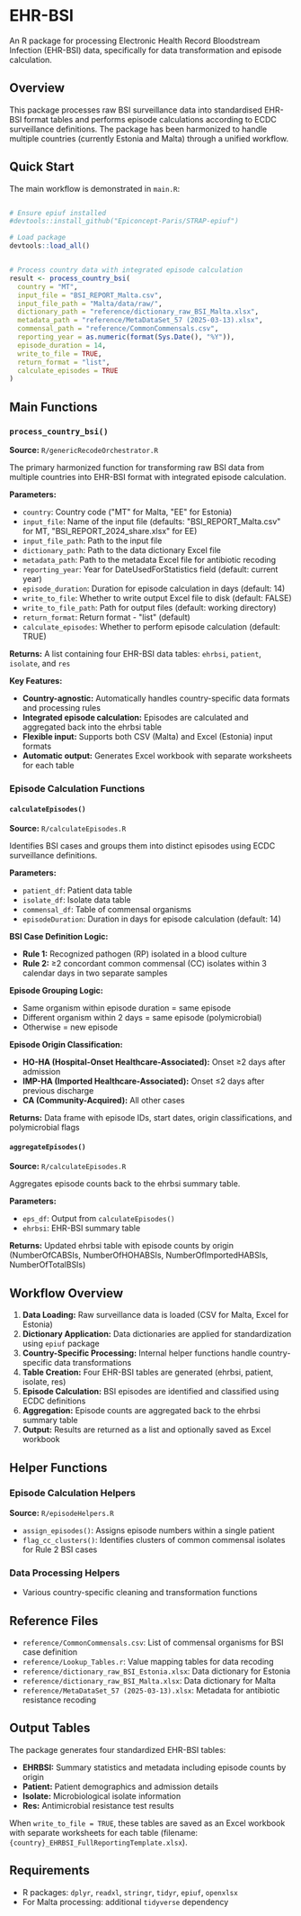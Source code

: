 # EHR-BSI

An R package for processing Electronic Health Record Bloodstream Infection (EHR-BSI) data, specifically for data transformation and episode calculation.

## Overview

This package processes raw BSI surveillance data into standardised EHR-BSI format tables and performs episode calculations according to ECDC surveillance definitions. The package has been harmonized to handle multiple countries (currently Estonia and Malta) through a unified workflow.

## Quick Start

The main workflow is demonstrated in `main.R`:

```r

# Ensure epiuf installed
#devtools::install_github("Epiconcept-Paris/STRAP-epiuf")

# Load package
devtools::load_all()


# Process country data with integrated episode calculation
result <- process_country_bsi(
  country = "MT",
  input_file = "BSI_REPORT_Malta.csv",
  input_file_path = "Malta/data/raw/",
  dictionary_path = "reference/dictionary_raw_BSI_Malta.xlsx",
  metadata_path = "reference/MetaDataSet_57 (2025-03-13).xlsx",
  commensal_path = "reference/CommonCommensals.csv",
  reporting_year = as.numeric(format(Sys.Date(), "%Y")),
  episode_duration = 14,
  write_to_file = TRUE,
  return_format = "list",
  calculate_episodes = TRUE
)
```

## Main Functions

### `process_country_bsi()` 
**Source:** `R/genericRecodeOrchestrator.R`

The primary harmonized function for transforming raw BSI data from multiple countries into EHR-BSI format with integrated episode calculation.

**Parameters:**
- `country`: Country code ("MT" for Malta, "EE" for Estonia)
- `input_file`: Name of the input file (defaults: "BSI_REPORT_Malta.csv" for MT, "BSI_REPORT_2024_share.xlsx" for EE)
- `input_file_path`: Path to the input file
- `dictionary_path`: Path to the data dictionary Excel file
- `metadata_path`: Path to the metadata Excel file for antibiotic recoding
- `reporting_year`: Year for DateUsedForStatistics field (default: current year)
- `episode_duration`: Duration for episode calculation in days (default: 14)
- `write_to_file`: Whether to write output Excel file to disk (default: FALSE)
- `write_to_file_path`: Path for output files (default: working directory)
- `return_format`: Return format - "list" (default)
- `calculate_episodes`: Whether to perform episode calculation (default: TRUE)

**Returns:** A list containing four EHR-BSI data tables: `ehrbsi`, `patient`, `isolate`, and `res`

**Key Features:**
- **Country-agnostic:** Automatically handles country-specific data formats and processing rules
- **Integrated episode calculation:** Episodes are calculated and aggregated back into the ehrbsi table
- **Flexible input:** Supports both CSV (Malta) and Excel (Estonia) input formats
- **Automatic output:** Generates Excel workbook with separate worksheets for each table

### Episode Calculation Functions

#### `calculateEpisodes()`
**Source:** `R/calculateEpisodes.R`

Identifies BSI cases and groups them into distinct episodes using ECDC surveillance definitions.

**Parameters:**
- `patient_df`: Patient data table
- `isolate_df`: Isolate data table  
- `commensal_df`: Table of commensal organisms
- `episodeDuration`: Duration in days for episode calculation (default: 14)

**BSI Case Definition Logic:**
- **Rule 1:** Recognized pathogen (RP) isolated in a blood culture
- **Rule 2:** ≥2 concordant common commensal (CC) isolates within 3 calendar days in two separate samples

**Episode Grouping Logic:**
- Same organism within episode duration = same episode
- Different organism within 2 days = same episode (polymicrobial)
- Otherwise = new episode

**Episode Origin Classification:**
- **HO-HA (Hospital-Onset Healthcare-Associated):** Onset ≥2 days after admission
- **IMP-HA (Imported Healthcare-Associated):** Onset ≤2 days after previous discharge  
- **CA (Community-Acquired):** All other cases

**Returns:** Data frame with episode IDs, start dates, origin classifications, and polymicrobial flags

#### `aggregateEpisodes()`
**Source:** `R/calculateEpisodes.R`

Aggregates episode counts back to the ehrbsi summary table.

**Parameters:**
- `eps_df`: Output from `calculateEpisodes()`
- `ehrbsi`: EHR-BSI summary table

**Returns:** Updated ehrbsi table with episode counts by origin (NumberOfCABSIs, NumberOfHOHABSIs, NumberOfImportedHABSIs, NumberOfTotalBSIs)

## Workflow Overview

1. **Data Loading:** Raw surveillance data is loaded (CSV for Malta, Excel for Estonia)
2. **Dictionary Application:** Data dictionaries are applied for standardization using `epiuf` package
3. **Country-Specific Processing:** Internal helper functions handle country-specific data transformations
4. **Table Creation:** Four EHR-BSI tables are generated (ehrbsi, patient, isolate, res)
5. **Episode Calculation:** BSI episodes are identified and classified using ECDC definitions
6. **Aggregation:** Episode counts are aggregated back to the ehrbsi summary table
7. **Output:** Results are returned as a list and optionally saved as Excel workbook

## Helper Functions

### Episode Calculation Helpers
**Source:** `R/episodeHelpers.R`

- `assign_episodes()`: Assigns episode numbers within a single patient
- `flag_cc_clusters()`: Identifies clusters of common commensal isolates for Rule 2 BSI cases

### Data Processing Helpers
- Various country-specific cleaning and transformation functions

## Reference Files

- `reference/CommonCommensals.csv`: List of commensal organisms for BSI case definition
- `reference/Lookup_Tables.r`: Value mapping tables for data recoding
- `reference/dictionary_raw_BSI_Estonia.xlsx`: Data dictionary for Estonia
- `reference/dictionary_raw_BSI_Malta.xlsx`: Data dictionary for Malta  
- `reference/MetaDataSet_57 (2025-03-13).xlsx`: Metadata for antibiotic resistance recoding

## Output Tables

The package generates four standardized EHR-BSI tables:
- **EHRBSI:** Summary statistics and metadata including episode counts by origin
- **Patient:** Patient demographics and admission details  
- **Isolate:** Microbiological isolate information
- **Res:** Antimicrobial resistance test results

When `write_to_file = TRUE`, these tables are saved as an Excel workbook with separate worksheets for each table (filename: `{country}_EHRBSI_FullReportingTemplate.xlsx`).

## Requirements

- R packages: `dplyr`, `readxl`, `stringr`, `tidyr`, `epiuf`, `openxlsx`
- For Malta processing: additional `tidyverse` dependency